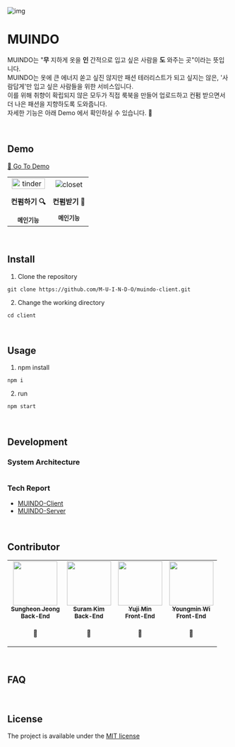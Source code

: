 
![img](https://cdn.discordapp.com/attachments/841879813371592717/858759305489285120/4.jpg)

# MUINDO

<!-- [(Back to top)](#title-contents) -->

<!-- 1. Describe your project in brief (필수) -->

 MUINDO는 "**무** 지하게 옷을 **인** 간적으로 입고 싶은 사람을 **도** 와주는 곳"이라는 뜻입니다.  
 MUINDO는 옷에 큰 에너지 쏟고 싶진 않지만 패션 테러리스트가 되고 싶지는 않은, '사람답게'만 입고 싶은 사람들을 위한 서비스입니다.  
 이를 위해 취향이 확립되지 않은 모두가 직접 룩북을 만들어 업로드하고 컨펌 받으면서 더 나은 패션을 지향하도록 도와줍니다.  
 자세한 기능은 아래 Demo 에서 확인하실 수 있습니다. 🙂

<br />

## Demo

<!-- [(Back to top)](#Demo-contents) -->

<!-- 2. Add a demo for your project(**URL/video/gif/screenshots** ) (필수) -->

[🚀 Go To Demo](https://muindo.azurewebsites.net/)

<table>
  <tr>
    <td align="center"><img width='98%' src="https://user-images.githubusercontent.com/50790145/123632006-6185ab00-d852-11eb-93d7-f753d2cea6c5.gif" alt="tinder" /><p><b>컨펌하기 🔍</b></p><sub><b>메인기능</b></sub></td>
     <td align="center"> <img src="https://ifh.cc/g/dZmcND.gif" alt="closet" /><p><b>컨펌받기 👗</b></p><sub><b>메인기능</b></sub></td>
  </tr>
</table>


<br />



## Install

<!-- 3. write a instructions to installation (필수) -->
<!-- [(Back to top)](#installation-contents) -->

1. Clone the repository

```
git clone https://github.com/M-U-I-N-D-O/muindo-client.git
```

2. Change the working directory

```
cd client
```

<br />


## Usage

<!-- 4. This is used to give the user info on how to use the project after installation. This could be added in the Installation section also. (필수) -->

<!-- [(Back to top)](#usage-contents) -->

1.  npm install

```
npm i
```

2.  run

```
npm start
```

<br />


## Development

<!-- (4.5). 필수 맞죠 ?? 시스템 구성도 같은 것 (필수) -->
<!-- [(Back to top)](#Development-contents) -->

### System Architecture

<img src="https://media.discordapp.net/attachments/841879813371592717/858779849916547072/muindo_.png" alt style="zoom:80%;" />

### Tech Report

 - [MUINDO-Client](https://github.com/M-U-I-N-D-O/README/blob/master/MUINDO-Client.md)
 - [MUINDO-Server](https://github.com/M-U-I-N-D-O/README/blob/master/MUINDO-Server.md)



<!-- This is the place where you give instructions to developers on how to modify the code.
You could give **instructions in depth** of **how the code works** and how everything is put together. -->

<!-- ** 코드 작동 방식 **과 모든 요소가 결합되는 방식에 대한 ** 심층적 인 지침 **을 제공 할 수 있습니다 -->

<!-- You could also give specific instructions to how they can setup their development environment. -->

<!-- 또한 개발 환경을 설정하는 방법에 대한 구체적인 지침을 제공 할 수도 있습니다. -->

<!-- Ideally, you should keep the README simple. If you need to add more complex explanations, use a wiki. Check out [this wiki](https://github.com/navendu-pottekkat/nsfw-filter/wiki) for inspiration. -->

<!-- 이상적으로는 README를 간단하게 유지해야합니다. 더 복잡한 설명을 추가해야하는 경우 위키를 사용하십시오. -->


<br />


## Contributor

<!-- 5. 공동 작업자 / 팀 구성원 (깃헙 프로필 테이블 형식 좋을 듯) (필수) -->

<!-- [(Back to top)](#Contributor-contents) -->

<table>
  <tr>
    <td align="center"><a href="https://github.com/Heon4856"><img src="https://avatars.githubusercontent.com/u/13060192?v=4?s=100" width="100px;" alt=""/><br /><sub><b>Sungheon Jeong
</b></sub></a><br /><sub><b>Back-End</b></sub><br /><sub><h3>🦥</h3></sub></td>
     <td align="center"><a href="https://github.com/su-ram"><img src="https://avatars.githubusercontent.com/u/20367043?v=4?s=100" width="100px;" alt=""/><br /><sub><b>Suram Kim</b></sub></a><br /><sub><b>Back-End</b></sub><br /><sub><h3>🦌</h3></sub></td>
    <td align="center"><a href="https://github.com/nvrtmd"><img src="https://avatars.githubusercontent.com/u/67324487?v=4?s=100" width="100px;" alt=""/><br /><sub><b>Yuji Min</b></sub></a><br /><sub><b>Front-End</b></sub><br /><sub><h3>🐥</h3></sub></td>
      <td align="center"><a href="https://github.com/youngminss"><img src="https://avatars.githubusercontent.com/u/50790145?v=4?s=100" width="100px;" alt=""/><br /><sub><b>Youngmin Wi</b></sub></a><br /><sub><b>Front-End</b></sub><br /><sub><h3>🦍</h3></sub></td>
  </tr>
</table>


<br />


## FAQ

<!-- 6. 개인적으로는 (필수), 사전에 골치아플만한 질문 제한 용도 -->

<!-- [(Back to top)](#FAQ-contents) -->


<br />



## License

<!-- 7. 라이선스 (간지..해보고 싶음 MIT..) (반필수 ?)  -->
<!-- [(Back to top)](#License-contents) -->

The project is available under the [MIT license](https://opensource.org/licenses/MIT)





